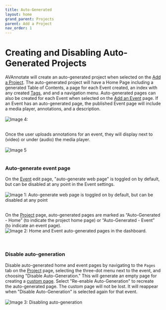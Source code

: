 ```yaml
---
title: Auto-Generated
layout: home
grand_parent: Projects
parent: Add a Project
nav_order: 1
---
```

# Creating and Disabling Auto-Generated Projects 
AVAnnotate will create an auto-generated project when selected on the [Add a Project](https://avannotate.github.io/documentation/pages/creating_projects/). The auto-generated project will have a Home Page including a generated Table of Contents, a page for each Event created, an index with any created [Tags](https://avannotate.github.io/documentation/pages/tags/), and and a navigation menu. Auto-generated pages can also be created for each Event when selected on the [Add an Event](https://avannotate.github.io/documentation/pages/events/) page. 
If an Event has an auto-generated page, the published Event page will include a media player, annotations, and a description. 
<br><br>
![Image 4: ](../../assets/autoimage4.png)
<br><br>

Once the user uploads annotations for an event, they will display next to (video) or under (audio) the media player.
<br><br>
![Image 5](../../assets/autoimage5.png)
<br><br>

### Auto-generate event page
On the [Event](https://avannotate.github.io/documentation/pages/events/) edit page, "auto-generate web page" is toggled on by default, but can be disabled at any point in the Event settings.
<br><br>
![Image 1: Auto-generate web page is toggled on by default, but can be disabled at any point](../../assets/autoimage1.png)
<br><br>

On the [Project](https://avannotate.github.io/documentation/pages/creating_projects/) page, auto-generated pages are marked as “Auto-Generated - Home” (to indicate the project home page) or “Auto-Generated - Event” (to indicate an event page).<br>
![Image 2: Home and Event auto-generated pages in the dashboard.](../../assets/autoimage2.png)
<br><br>
<br>

### Disable auto-generation
Disable auto-generated home and event pages by navigating to the `Pages` tab on the [Project](https://avannotate.github.io/documentation/pages/creating_projects/) page, selecting the three-dot menu next to the event, and choosing "Disable Auto-Generation." This will generate an empty page for creating a [custom page](https://avannotate.github.io/documentation/pages/custom/). Select  "Re-enable Auto-Generation" to recreate the auto-generated page. The custom page will not be lost. It will reappear when "Disable Auto-Generation" is selected again for that event. 
<br><br>
![Image 3: Disabling auto-generation](../../assets/autoimage3.png) 
<br><br>
<br>



